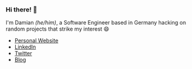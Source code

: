 ### Hi there! 👋

I'm Damian _(he/him)_, a Software Engineer based in Germany hacking on random projects that strike my interest 😄
- [Personal Website](https://damian.perera.io)
- [LinkedIn](https://linkedin.com/in/damianperera)
- [Twitter](https://twitter.com/damianperera)
- [Blog](https://damianperera.medium.com)
